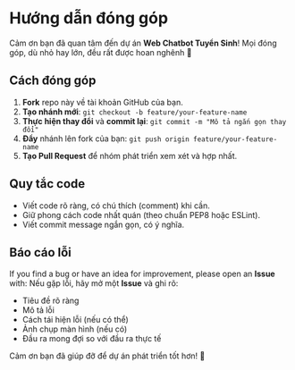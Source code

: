 # Hướng dẫn đóng góp

Cảm ơn bạn đã quan tâm đến dự án **Web Chatbot Tuyển Sinh**! Mọi đóng góp, dù nhỏ hay lớn, đều rất được hoan nghênh 💙

## Cách đóng góp
1. **Fork** repo này về tài khoản GitHub của bạn.
2. **Tạo nhánh mới**:
   `git checkout -b feature/your-feature-name`
3. **Thực hiện thay đổi** và **commit lại**:
   `git commit -m "Mô tả ngắn gọn thay đổi"`
4. **Đẩy** nhánh lên fork của bạn:
   `git push origin feature/your-feature-name`
5. **Tạo Pull Request** để nhóm phát triển xem xét và hợp nhất.

## Quy tắc code
- Viết code rõ ràng, có chú thích (comment) khi cần.
- Giữ phong cách code nhất quán (theo chuẩn PEP8 hoặc ESLint).
- Viết commit message ngắn gọn, có ý nghĩa.

## Báo cáo lỗi
If you find a bug or have an idea for improvement, please open an **Issue** with:
Nếu gặp lỗi, hãy mở một **Issue** và ghi rõ:
- Tiêu đề rõ ràng
- Mô tả lỗi
- Cách tái hiện lỗi (nếu có thể)
- Ảnh chụp màn hình (nếu có)
- Đầu ra mong đợi so với đầu ra thực tế

Cảm ơn bạn đã giúp đỡ để dự án phát triển tốt hơn! 🙌
